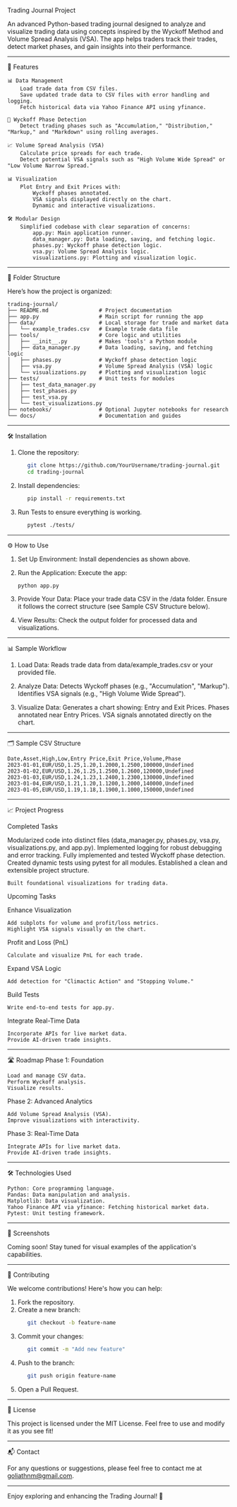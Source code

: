 Trading Journal Project

An advanced Python-based trading journal designed to analyze and visualize trading data using concepts inspired by the Wyckoff Method and Volume Spread Analysis (VSA). The app helps traders track their trades, detect market phases, and gain insights into their performance.

---

🚀 Features

    📊 Data Management
        Load trade data from CSV files.
        Save updated trade data to CSV files with error handling and logging.
        Fetch historical data via Yahoo Finance API using yfinance.

    🧮 Wyckoff Phase Detection
        Detect trading phases such as "Accumulation," "Distribution," "Markup," and "Markdown" using rolling averages.

    📈 Volume Spread Analysis (VSA)
        Calculate price spreads for each trade.
        Detect potential VSA signals such as "High Volume Wide Spread" or "Low Volume Narrow Spread."

    📊 Visualization
        Plot Entry and Exit Prices with:
            Wyckoff phases annotated.
            VSA signals displayed directly on the chart.
            Dynamic and interactive visualizations.

    🛠 Modular Design
        Simplified codebase with clear separation of concerns:
            app.py: Main application runner.
            data_manager.py: Data loading, saving, and fetching logic.
            phases.py: Wyckoff phase detection logic.
            vsa.py: Volume Spread Analysis logic.
            visualizations.py: Plotting and visualization logic.

---

🧩 Folder Structure

Here’s how the project is organized:

```plain text
trading-journal/
├── README.md                # Project documentation
├── app.py                   # Main script for running the app
├── data/                    # Local storage for trade and market data
│   └── example_trades.csv   # Example trade data file
├── tools/                   # Core logic and utilities
│   ├── __init__.py          # Makes 'tools' a Python module
│   ├── data_manager.py      # Data loading, saving, and fetching logic
│   ├── phases.py            # Wyckoff phase detection logic
│   ├── vsa.py               # Volume Spread Analysis (VSA) logic
│   └── visualizations.py    # Plotting and visualization logic
├── tests/                   # Unit tests for modules
│   ├── test_data_manager.py
│   ├── test_phases.py
│   ├── test_vsa.py
│   └── test_visualizations.py
├── notebooks/               # Optional Jupyter notebooks for research
└── docs/                    # Documentation and guides
```

---

🛠 Installation

1. Clone the repository:
      ```bash   
         git clone https://github.com/YourUsername/trading-journal.git
         cd trading-journal
      ```
2. Install dependencies:
      ```bash
         pip install -r requirements.txt
      ```
3. Run Tests to ensure everything is working.
      ```bash
         pytest ./tests/
      ```

---

⚙️ How to Use

   1. Set Up Environment:
        Install dependencies as shown above.

   2. Run the Application:
         Execute the app:
         ```bash
         python app.py
         ```
   3. Provide Your Data:
         Place your trade data CSV in the /data folder.
         Ensure it follows the correct structure (see Sample CSV Structure below).

   4. View Results:
         Check the output folder for processed data and visualizations.

---

📊 Sample Workflow

   1. Load Data:
         Reads trade data from data/example_trades.csv or your provided file.

   2. Analyze Data:
         Detects Wyckoff phases (e.g., "Accumulation", "Markup").
         Identifies VSA signals (e.g., "High Volume Wide Spread").

   3. Visualize Data:
         Generates a chart showing:
            Entry and Exit Prices.
            Phases annotated near Entry Prices.
            VSA signals annotated directly on the chart.

---

🗂 Sample CSV Structure

```csv
Date,Asset,High,Low,Entry Price,Exit Price,Volume,Phase
2023-01-01,EUR/USD,1.25,1.20,1.2000,1.2500,100000,Undefined
2023-01-02,EUR/USD,1.26,1.25,1.2500,1.2600,120000,Undefined
2023-01-03,EUR/USD,1.24,1.23,1.2400,1.2300,130000,Undefined
2023-01-04,EUR/USD,1.21,1.20,1.1200,1.2000,140000,Undefined
2023-01-05,EUR/USD,1.19,1.18,1.1900,1.1000,150000,Undefined
```

---

📈 Project Progress

Completed Tasks

Modularized code into distinct files (data_manager.py, phases.py, vsa.py, visualizations.py, and app.py).
Implemented logging for robust debugging and error tracking.
Fully implemented and tested Wyckoff phase detection.
Created dynamic tests using pytest for all modules.
Established a clean and extensible project structure.

    Built foundational visualizations for trading data.

Upcoming Tasks

Enhance Visualization

    Add subplots for volume and profit/loss metrics.
    Highlight VSA signals visually on the chart.

Profit and Loss (PnL)

    Calculate and visualize PnL for each trade.

Expand VSA Logic

    Add detection for "Climactic Action" and "Stopping Volume."

Build Tests

    Write end-to-end tests for app.py.

Integrate Real-Time Data

    Incorporate APIs for live market data.
    Provide AI-driven trade insights.

---

🛣️ Roadmap
Phase 1: Foundation

    Load and manage CSV data.
    Perform Wyckoff analysis.
    Visualize results.

Phase 2: Advanced Analytics

    Add Volume Spread Analysis (VSA).
    Improve visualizations with interactivity.

Phase 3: Real-Time Data

    Integrate APIs for live market data.
    Provide AI-driven trade insights.

---

🛠 Technologies Used

    Python: Core programming language.
    Pandas: Data manipulation and analysis.
    Matplotlib: Data visualization.
    Yahoo Finance API via yfinance: Fetching historical market data.
    Pytest: Unit testing framework.

---

📸 Screenshots

Coming soon! Stay tuned for visual examples of the application's capabilities.

---

🤝 Contributing

We welcome contributions! Here's how you can help:

   1. Fork the repository.
   2. Create a new branch:
      ```bash
         git checkout -b feature-name
      ```
   3. Commit your changes:
      ```bash
         git commit -m "Add new feature"
      ```
   4. Push to the branch:
      ```bash
         git push origin feature-name
      ```
   5. Open a Pull Request.

---

📝 License

This project is licensed under the MIT License. Feel free to use and modify it as you see fit!

---

📬 Contact

For any questions or suggestions, please feel free to contact me at goliathnm@gmail.com.

---

Enjoy exploring and enhancing the Trading Journal! 🚀